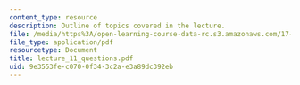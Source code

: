 ```yaml
---
content_type: resource
description: Outline of topics covered in the lecture.
file: /media/https%3A/open-learning-course-data-rc.s3.amazonaws.com/17-196-globalization-fall-2005/9e3553fec0700f343c2ae3a89dc392eb_lecture_11_questions.pdf
file_type: application/pdf
resourcetype: Document
title: lecture_11_questions.pdf
uid: 9e3553fe-c070-0f34-3c2a-e3a89dc392eb
---
```

